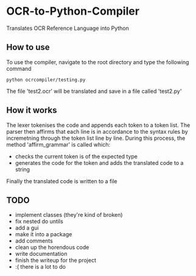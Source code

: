 # OCR-to-Python-Compiler
Translates OCR Reference Language into Python


## How to use
To use the compiler, navigate to the root directory and type the following command

    python ocrcompiler/testing.py
  
The file 'test2.ocr' will be translated and save in a file called 'test2.py'


## How it works
The lexer tokenises the code and appends each token to a token list. 
The parser then affirms that each line is in accordance to the syntax rules by incremetning through the token list line by line. 
During this process, the method 'affirm_grammar' is called which:
- checks the current token is of the expected type
- generates the code for the token and adds the translated code to a string

Finally the translated code is written to a file


## TODO
  - implement classes (they're kind of broken)
  - fix nested do untils
  - add a gui
  - make it into a package
  - add comments
  - clean up the horendous code
  - write documentation
  - finish the writeup for the project
  - :( there is a lot to do 
